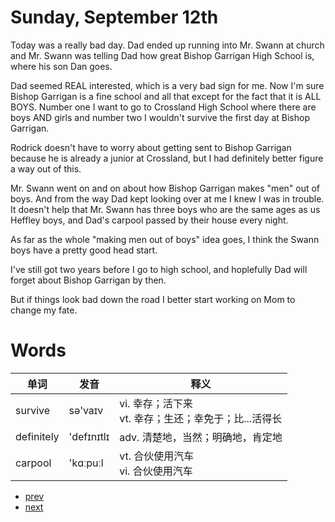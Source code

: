 # Sunday, September 12th

Today was a really bad day. Dad ended up running into Mr. Swann at church and Mr. Swann was telling Dad how great Bishop Garrigan High School is, where his son Dan goes.

Dad seemed REAL interested, which is a very bad sign for me. Now I'm sure Bishop Garrigan is a fine school and all that except for the fact that it is ALL BOYS. Number one I want to go to Crossland High School where there are boys AND girls and number two I wouldn't survive the first day at Bishop Garrigan.

Rodrick doesn't have to worry about getting sent to Bishop Garrigan because he is already a junior at Crossland, but I had definitely better figure a way out of this.

Mr. Swann went on and on about how Bishop Garrigan makes "men" out of boys. And from the way Dad kept looking over at me I knew I was in trouble. It doesn't help that Mr. Swann has three boys who are the same ages as us Heffley boys, and Dad's carpool passed by their house every night.

As far as the whole "making men out of boys" idea goes, I think the Swann boys have a pretty good head start.

I've still got two years before I go to high school, and hoplefully Dad will forget about Bishop Garrigan by then.

But if things look bad down the road I better start working on Mom to change my fate.

# Words

单词|发音|释义
---|---|---
survive|sə'vaɪv|vi. 幸存；活下来<br>vt. 幸存；生还；幸免于；比...活得长
definitely|'defɪnɪtlɪ|adv. 清楚地，当然；明确地，肯定地
carpool|'kɑːpuːl|vt. 合伙使用汽车<br>vi. 合伙使用汽车

- [prev](5.md)
- [next](7.md)